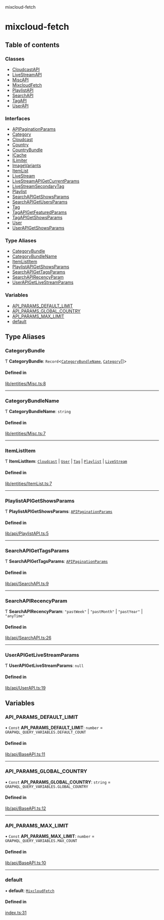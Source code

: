 mixcloud-fetch

# mixcloud-fetch

## Table of contents

### Classes

- [CloudcastAPI](classes/CloudcastAPI.md)
- [LiveStreamAPI](classes/LiveStreamAPI.md)
- [MiscAPI](classes/MiscAPI.md)
- [MixcloudFetch](classes/MixcloudFetch.md)
- [PlaylistAPI](classes/PlaylistAPI.md)
- [SearchAPI](classes/SearchAPI.md)
- [TagAPI](classes/TagAPI.md)
- [UserAPI](classes/UserAPI.md)

### Interfaces

- [APIPaginationParams](interfaces/APIPaginationParams.md)
- [Category](interfaces/Category.md)
- [Cloudcast](interfaces/Cloudcast.md)
- [Country](interfaces/Country.md)
- [CountryBundle](interfaces/CountryBundle.md)
- [ICache](interfaces/ICache.md)
- [ILimiter](interfaces/ILimiter.md)
- [ImageVariants](interfaces/ImageVariants.md)
- [ItemList](interfaces/ItemList.md)
- [LiveStream](interfaces/LiveStream.md)
- [LiveStreamAPIGetCurrentParams](interfaces/LiveStreamAPIGetCurrentParams.md)
- [LiveStreamSecondaryTag](interfaces/LiveStreamSecondaryTag.md)
- [Playlist](interfaces/Playlist.md)
- [SearchAPIGetShowsParams](interfaces/SearchAPIGetShowsParams.md)
- [SearchAPIGetUsersParams](interfaces/SearchAPIGetUsersParams.md)
- [Tag](interfaces/Tag.md)
- [TagAPIGetFeaturedParams](interfaces/TagAPIGetFeaturedParams.md)
- [TagAPIGetShowsParams](interfaces/TagAPIGetShowsParams.md)
- [User](interfaces/User.md)
- [UserAPIGetShowsParams](interfaces/UserAPIGetShowsParams.md)

### Type Aliases

- [CategoryBundle](README.md#categorybundle)
- [CategoryBundleName](README.md#categorybundlename)
- [ItemListItem](README.md#itemlistitem)
- [PlaylistAPIGetShowsParams](README.md#playlistapigetshowsparams)
- [SearchAPIGetTagsParams](README.md#searchapigettagsparams)
- [SearchAPIRecencyParam](README.md#searchapirecencyparam)
- [UserAPIGetLiveStreamParams](README.md#userapigetlivestreamparams)

### Variables

- [API\_PARAMS\_DEFAULT\_LIMIT](README.md#api_params_default_limit)
- [API\_PARAMS\_GLOBAL\_COUNTRY](README.md#api_params_global_country)
- [API\_PARAMS\_MAX\_LIMIT](README.md#api_params_max_limit)
- [default](README.md#default)

## Type Aliases

### CategoryBundle

Ƭ **CategoryBundle**: `Record`\<[`CategoryBundleName`](README.md#categorybundlename), [`Category`](interfaces/Category.md)[]\>

#### Defined in

[lib/entities/Misc.ts:8](https://github.com/patrickkfkan/mixcloud-fetch/blob/0699b4e/src/lib/entities/Misc.ts#L8)

___

### CategoryBundleName

Ƭ **CategoryBundleName**: `string`

#### Defined in

[lib/entities/Misc.ts:7](https://github.com/patrickkfkan/mixcloud-fetch/blob/0699b4e/src/lib/entities/Misc.ts#L7)

___

### ItemListItem

Ƭ **ItemListItem**: [`Cloudcast`](interfaces/Cloudcast.md) \| [`User`](interfaces/User.md) \| [`Tag`](interfaces/Tag.md) \| [`Playlist`](interfaces/Playlist.md) \| [`LiveStream`](interfaces/LiveStream.md)

#### Defined in

[lib/entities/ItemList.ts:7](https://github.com/patrickkfkan/mixcloud-fetch/blob/0699b4e/src/lib/entities/ItemList.ts#L7)

___

### PlaylistAPIGetShowsParams

Ƭ **PlaylistAPIGetShowsParams**: [`APIPaginationParams`](interfaces/APIPaginationParams.md)

#### Defined in

[lib/api/PlaylistAPI.ts:5](https://github.com/patrickkfkan/mixcloud-fetch/blob/0699b4e/src/lib/api/PlaylistAPI.ts#L5)

___

### SearchAPIGetTagsParams

Ƭ **SearchAPIGetTagsParams**: [`APIPaginationParams`](interfaces/APIPaginationParams.md)

#### Defined in

[lib/api/SearchAPI.ts:9](https://github.com/patrickkfkan/mixcloud-fetch/blob/0699b4e/src/lib/api/SearchAPI.ts#L9)

___

### SearchAPIRecencyParam

Ƭ **SearchAPIRecencyParam**: ``"pastWeek"`` \| ``"pastMonth"`` \| ``"pastYear"`` \| ``"anyTime"``

#### Defined in

[lib/api/SearchAPI.ts:26](https://github.com/patrickkfkan/mixcloud-fetch/blob/0699b4e/src/lib/api/SearchAPI.ts#L26)

___

### UserAPIGetLiveStreamParams

Ƭ **UserAPIGetLiveStreamParams**: ``null``

#### Defined in

[lib/api/UserAPI.ts:19](https://github.com/patrickkfkan/mixcloud-fetch/blob/0699b4e/src/lib/api/UserAPI.ts#L19)

## Variables

### API\_PARAMS\_DEFAULT\_LIMIT

• `Const` **API\_PARAMS\_DEFAULT\_LIMIT**: `number` = `GRAPHQL_QUERY_VARIABLES.DEFAULT_COUNT`

#### Defined in

[lib/api/BaseAPI.ts:11](https://github.com/patrickkfkan/mixcloud-fetch/blob/0699b4e/src/lib/api/BaseAPI.ts#L11)

___

### API\_PARAMS\_GLOBAL\_COUNTRY

• `Const` **API\_PARAMS\_GLOBAL\_COUNTRY**: `string` = `GRAPHQL_QUERY_VARIABLES.GLOBAL_COUNTRY`

#### Defined in

[lib/api/BaseAPI.ts:12](https://github.com/patrickkfkan/mixcloud-fetch/blob/0699b4e/src/lib/api/BaseAPI.ts#L12)

___

### API\_PARAMS\_MAX\_LIMIT

• `Const` **API\_PARAMS\_MAX\_LIMIT**: `number` = `GRAPHQL_QUERY_VARIABLES.MAX_COUNT`

#### Defined in

[lib/api/BaseAPI.ts:10](https://github.com/patrickkfkan/mixcloud-fetch/blob/0699b4e/src/lib/api/BaseAPI.ts#L10)

___

### default

• **default**: [`MixcloudFetch`](classes/MixcloudFetch.md)

#### Defined in

[index.ts:31](https://github.com/patrickkfkan/mixcloud-fetch/blob/0699b4e/src/index.ts#L31)
